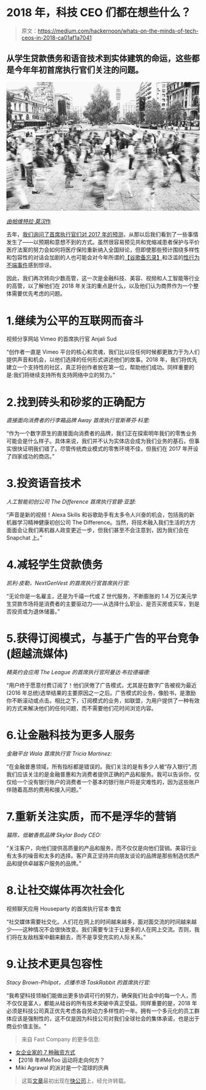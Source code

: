 # 2018 年，科技 CEO 们都在想些什么？

> 原文：<https://medium.com/hackernoon/whats-on-the-minds-of-tech-ceos-in-2018-ca01af1a7041>

## 从学生贷款债务和语音技术到实体建筑的命运，这些都是今年年初首席执行官们关注的问题。

![](img/647b21c40e74a57c66a16b646f8ec433.png)

[*由帕维特拉·莫汉*作](https://www.fastcompany.com/user/pavithra-mohan)

去年，[我们询问了首席执行官们对 2017 年的预测](https://www.fastcompany.com/3066479/12-ceos-share-their-predictions-for-2017)，从那以后我们看到了一些事情发生了——以预期和意想不到的方式。虽然很容易预见共和党缩减患者保护与平价医疗法案的努力会如何将医疗保险重新纳入全国辩论，但即使那些预计围绕多样性和包容性的对话会加剧的人也可能会对今年所谓的[【谷歌备忘录】](https://www.fastcompany.com/40450172/three-tough-lessons-on-bias-from-the-google-memo)和泛滥的[性行为不端事件](https://www.fastcompany.com/40489989/heres-the-ever-growing-list-of-men-accused-of-sexual-harassment-since-weinstein)感到惊讶。

因此，我们再次转向少数高管，这一次是金融科技、美容、视频和人工智能等行业的高管，以了解他们在 2018 年关注的重点是什么，以及他们认为商界作为一个整体需要优先考虑的问题。

# 1.继续为公平的互联网而奋斗

视频分享网站 Vimeo 的首席执行官 Anjali Sud

“创作者一直是 Vimeo 平台的核心和灵魂，我们比以往任何时候都更致力于为人们提供声音和机会，以他们选择的任何形式讲述他们的故事。2018 年，我们将优先建立一个支持性的社区，真正将创作者放在第一位，帮助他们成功。同样重要的是:我们将继续支持所有支持网络中立的努力。”

# 2.找到砖头和砂浆的正确配方

*直接面向消费者的行李箱品牌 Away 首席执行官斯蒂芬·科里:*

“作为一个数字原生的直接面向消费者的品牌，我们正在探索明年我们的零售业务可能会是什么样子。具体来说，我们并不认为实体店会成为我们业务的基石，但事实很快证明我们错了。尽管传统商业模式的零售环境不佳，但我们在 2017 年开设了四家成功的商店。”

# 3.投资语音技术

*人工智能初创公司 The Difference 首席执行官碧·亚瑟:*

“声音是新的视频！Alexa Skills 和谷歌助手有太多令人兴奋的机会，包括我的新机器学习精神健康初创公司 The Difference。当然，将技术融入我们生活的方方面面会让我们离机器人政变更近一步，但我们甚至不会注意到，因为我们会在 Snapchat 上。”

# 4.减轻学生贷款债务

*凯利·皮勒，NextGenVest 的首席执行官首席执行官:*

“无论你是一名雇主，还是为千禧一代或 Z 世代服务，不断膨胀的 1.4 万亿美元学生贷款市场将是消费者的主要驱动力——从选择什么职业、是否买房或买车，到是否投资或为退休储蓄。”

# 5.获得订阅模式，与基于广告的平台竞争(超越流媒体)

*精英约会应用 The League 的首席执行官阿曼达·布拉德福德:*

“用户终于愿意付费订阅了！他们厌倦了广告模式，尤其是在数字广告被视为最近(2016 年总统)选举结果的主要原因之一之后。广告模式的业务，像脸书，是激励你不断滚动或点击。相比之下，订阅模式的业务，如联盟，为用户提供了一种有效的方式来解决他们的任何问题，而不需要他们花时间浏览内容。

# 6.让金融科技为更多人服务

*金融平台 Wala 首席执行官 Tricia Martinez:*

“在金融普惠领域，所有指标都是错误的。我们关注的是有多少人被“存入银行”,而我们应该关注的是金融普惠和为消费者提供正确的产品和服务。我可以告诉你，仅仅给一个没有银行账户的消费者一个基本的银行账户将是灾难性的，因为这些账户伴随着高昂的费用和接入问题。”

# 7.重新关注实质，而不是浮华的营销

*猫陈，低敏香氛品牌 Skylar Body CEO:*

“关注客户，向他们提供高质量的产品和服务，而不仅仅是向他们营销。美容行业有太多的噪音和太多的选择。客户真正坚持并向朋友谈论的品牌是那些制造优质产品和提供卓越客户服务的品牌。”

# 8.让社交媒体再次社会化

视频聊天应用 Houseparty 的首席执行官本·鲁宾

“社交媒体需要社交化。人们花在网上的时间越来越多，面对面交流的时间越来越少——这种情况不会很快改变。我们需要专注于让更多的人在网上交流。否则，我们将在友敌档案中翻来翻去，而不是享受充实的人际关系。”

# 9.让技术更具包容性

*Stacy Brown-Philpot，点播市场 TaskRabbit 的首席执行官:*

“我希望科技领袖们能做出更多协调可行的努力，确保我们社会中的每一个人，而不仅仅是富人，都能从硅谷的所有技术突破中真正受益。同样重要的是，2018 年必须是科技公司真正优先考虑各自劳动力多样性的一年。拥有一个多元化的员工群体应该是强制性的，这不仅是因为科技公司对我们全球社会的集体承诺，也是出于商业价值主张。"

> 来自 Fast Company 的更多信息:

*   [女企业家的 7 种融资方式](https://www.fastcompany.com/40441173/7-funding-alternatives-for-women-entrepreneurs)
*   【2018 年#MeToo 运动将走向何方？
*   Miki Agrawal 的派对是一个混球的庆典

> 这篇[文章](https://www.fastcompany.com/40508568/9-ceos-top-priorities-for-2018-in-tech-business-and-society)最初出现在[快公司](https://www.fastcompany.com)上，经允许转载。